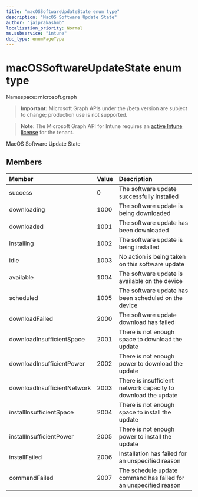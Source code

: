 ```yaml
---
title: "macOSSoftwareUpdateState enum type"
description: "MacOS Software Update State"
author: "jaiprakashmb"
localization_priority: Normal
ms.subservice: "intune"
doc_type: enumPageType
---
```


# macOSSoftwareUpdateState enum type

Namespace: microsoft.graph
> **Important:** Microsoft Graph APIs under the /beta version are subject to change; production use is not supported.

> **Note:** The Microsoft Graph API for Intune requires an [active Intune license](https://go.microsoft.com/fwlink/?linkid=839381) for the tenant.


MacOS Software Update State

## Members
|Member|Value|Description|
|:---|:---|:---|
|success|0|The software update successfully installed|
|downloading|1000|The software update is being downloaded|
|downloaded|1001|The software update has been downloaded|
|installing|1002|The software update is being installed|
|idle|1003|No action is being taken on this software update|
|available|1004|The software update is available on the device|
|scheduled|1005|The software update has been scheduled on the device|
|downloadFailed|2000|The software update download has failed|
|downloadInsufficientSpace|2001|There is not enough space to download the update|
|downloadInsufficientPower|2002|There is not enough power to download the update|
|downloadInsufficientNetwork|2003|There is insufficient network capacity to download the update|
|installInsufficientSpace|2004|There is not enough space to install the update|
|installInsufficientPower|2005|There is not enough power to install the update|
|installFailed|2006|Installation has failed for an unspecified reason|
|commandFailed|2007|The schedule update command has failed for an unspecified reason|
